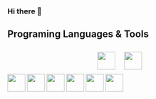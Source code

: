 ### Hi there 👋

<!--
**shirashko/shirashko** is a ✨ _special_ ✨ repository because its `README.md` (this file) appears on your GitHub profile.

Here are some ideas to get you started:

- 🔭 I’m currently working on ...
- 🌱 I’m currently learning ...
- 👯 I’m looking to collaborate on ...![Uploading photo.jpg…]()

- 🤔 I’m looking for help with ...
- 💬 Ask me about ...
- 📫 How to reach me: ...
- 😄 Pronouns: ...
- ⚡ Fun fact: ...
-->

## Programing Languages & Tools
<!DOCTYPE html>
<html>
<head>
	<style>
		.container {
			display: flex;
			flex-wrap: wrap;
			justify-content: center;
		}
		.photo {
			margin: 10px;
		}
		.photo img {
			display: block;
			max-width: 100%;
			height: auto;
		}
	</style>
</head>
<body>
	<div class="container">
		<div class="photo">
			<img src="https://www.svgrepo.com/show/376344/python.svg" width= "40" height= "40">
		</div>
		<div class="photo">
			<img src="https://cdn-icons-png.flaticon.com/512/5968/5968282.png" width= "40" height= "40">
		</div>
	</div>
</body>
</html>

<img src="https://www.svgrepo.com/show/376344/python.svg" width= "40" height= "40">

<img src="https://cdn-icons-png.flaticon.com/512/5968/5968282.png" width= "40" height= "40">

<img src="https://cdn-icons-png.flaticon.com/512/6132/6132222.png" width= "40" height= "40">

<img src="https://cdn.icon-icons.com/icons2/2415/PNG/512/c_original_logo_icon_146611.png" width= "40" height= "40">

<img src="https://logotyp.us/files/r.svg" width= "40" height= "40">

<img src="https://encrypted-tbn0.gstatic.com/images?q=tbn:ANd9GcQM1bWJMcbcELXTCDXA2-APVmU3vg-wChQucA&usqp=CAU" width= "40" height= "40">



